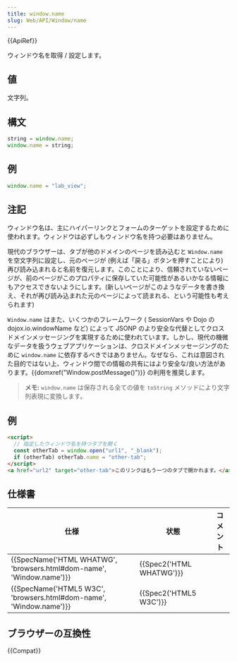 ```yaml
---
title: window.name
slug: Web/API/Window/name
---
```


{{ApiRef}}

ウィンドウ名を取得 / 設定します。

## 値

文字列。

## 構文

```js
string = window.name;
window.name = string;
```

## 例

```js
window.name = "lab_view";
```

## 注記

ウィンドウ名は、主にハイパーリンクとフォームのターゲットを設定するために使われます。ウィンドウは必ずしもウィンドウ名を持つ必要はありません。

現代のブラウザーは、タブが他のドメインのページを読み込むと `Window.name` を空文字列に設定し、元のページが (例えば「戻る」ボタンを押すことにより) 再び読み込まれると名前を復元します。このことにより、信頼されていないページが、前のページがこのプロパティに保存していた可能性があるいかなる情報にもアクセスできないようにします。(新しいページがこのようなデータを書き換え、それが再び読み込まれた元のページによって読まれる、という可能性も考えられます)

`Window.name` はまた、いくつかのフレームワーク ( SessionVars や Dojo の dojox.io.windowName など) によって JSONP のより安全な代替としてクロスドメインメッセージングを実現するために使われています。しかし、現代の機微なデータを扱うウェブアプリケーションは、クロスドメインメッセージングのために `window.name` に依存するべきではありません。なぜなら、これは意図された目的ではない上、ウィンドウ間での情報の共有にはより安全な/良い方法があります。{{domxref("Window.postMessage()")}} の利用を推奨します。

> **メモ:** `window.name` は保存される全ての値を `toString` メソッドにより文字列表現に変換します。

## 例

```html
<script>
  // 指定したウィンドウ名を持つタブを開く
  const otherTab = window.open("url1", "_blank");
  if (otherTab) otherTab.name = "other-tab";
</script>
<a href="url2" target="other-tab">このリンクはもう一つのタブで開かれます。</a>
```

## 仕様書

| 仕様                                                                                         | 状態                             | コメント |
| -------------------------------------------------------------------------------------------- | -------------------------------- | -------- |
| {{SpecName('HTML WHATWG', 'browsers.html#dom-name', 'Window.name')}} | {{Spec2('HTML WHATWG')}} |          |
| {{SpecName('HTML5 W3C', 'browsers.html#dom-name', 'Window.name')}}     | {{Spec2('HTML5 W3C')}}     |          |

## ブラウザーの互換性

{{Compat}}
